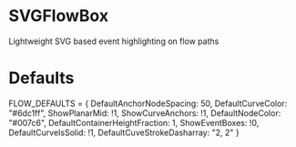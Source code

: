 # SVGFlowBox
Lightweight SVG based event highlighting on flow paths

# Defaults
FLOW_DEFAULTS = {
    DefaultAnchorNodeSpacing: 50,
    DefaultCurveColor: "#6dc1ff",
    ShowPlanarMid: !1,
    ShowCurveAnchors: !1,
    DefaultNodeColor: "#007c6",
    DefaultContainerHeightFraction: 1,
    ShowEventBoxes: !0,
    DefaultCurveIsSolid: !1,
    DefaultCuveStrokeDasharray: "2, 2"
}
